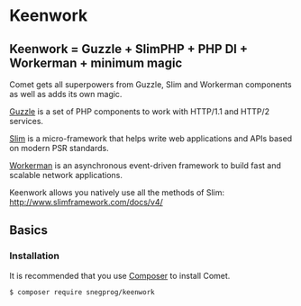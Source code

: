 # Keenwork

## Keenwork = Guzzle + SlimPHP + PHP DI + Workerman + minimum magic

Comet gets all superpowers from Guzzle, Slim and Workerman components as well as adds its own magic.

[Guzzle](https://github.com/guzzle) is a set of PHP components to work with HTTP/1.1 and HTTP/2 services.

[Slim](https://github.com/slimphp/Slim) is a micro-framework that helps write web applications and APIs based on modern PSR standards.

[Workerman](https://github.com/walkor/Workerman) is an asynchronous event-driven framework to build fast and scalable network applications. 

Keenwork allows you natively use all the methods of Slim: http://www.slimframework.com/docs/v4/

## Basics

### Installation

It is recommended that you use [Composer](https://getcomposer.org/) to install Comet.

```bash
$ composer require snegprog/keenwork
```

